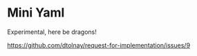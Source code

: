 Mini Yaml
=========

Experimental, here be dragons!

https://github.com/dtolnay/request-for-implementation/issues/9
